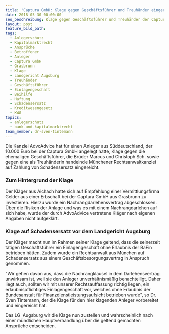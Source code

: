 ```yaml
---
title: 'Captura GmbH: Klage gegen Geschäftsführer und Treuhänder eingereicht'
date: 2018-05-30 00:00:00
seo_beschreibung: Klage gegen Geschäftsführer und Treuhänder der Captura GmbH eingereicht
layout: post
feature_bild_path:
tags:
  - Anlegerschutz
  - Kapitalmarktrecht
  - Ansprüche
  - Betroffener
  - Anleger
  - Captura GmbH
  - Grasbrunn
  - Klage
  - Landgericht Augsburg
  - Treuhänder
  - Geschäftsführer
  - Einlagengeschäft
  - Beihilfe
  - Haftung
  - Schadensersatz
  - Kreditwesengesetz
  - KWG
topics:
  - anlegerschutz
  - bank-und-kapitalmarktrecht
team_member: dr-sven-tintemann
---
```


Die Kanzlei AdvoAdvice hat f&uuml;r einen Anleger aus S&uuml;ddeutschland, der 10.000 Euro bei der Captura GmbH angelegt hatte, Klage gegen die ehemaligen Gesch&auml;ftsf&uuml;hrer, die Br&uuml;der Marcus und Christoph Sch. sowie gegen eine als Treuh&auml;nderin handelnde M&uuml;nchener Rechtsanwaltkanzlei auf Zahlung von Schadensersatz eingereicht.

### Zum Hintergrund der Klage

Der Kl&auml;ger aus Aichach hatte sich auf Empfehlung einer Vermittlungsfirma Gelder aus einer Erbschaft bei der Captura GmbH aus Grasbrunn zu investieren. Hierzu wurde ein Nachrangdarlehensvertrag abgeschlossen. &Uuml;ber die Risiken der Anlage und was es mit einem Nachrangdarlehen auf sich habe, wurde der durch AdvoAdvice vertretene Kl&auml;ger nach eigenen Angaben nicht aufgekl&auml;rt.

### Klage auf Schadensersatz vor dem Landgericht Augsburg

Der Kl&auml;ger macht nun im Rahmen seiner Klage geltend, dass die seinerzeit t&auml;tigen Gesch&auml;ftsf&uuml;hrer ein Einlagengesch&auml;ft ohne Erlaubnis der BaFin betrieben h&auml;tten. Zudem wurde ein Rechtsanwalt aus M&uuml;nchen auf Schadensersatz aus einem Gesch&auml;ftsbesorgungsvertrag in Anspruch genommen.

"Wir gehen davon aus, dass die Nachrangklausel in dem Darlehensvertrag unwirksam ist, weil sie den Anleger unverh&auml;ltnism&auml;&szlig;ig benachteiligt. Daher liegt auch, sollten wir mit unserer Rechtsauffassung richtig liegen, ein erlaubnispflichtiges Einlagengesch&auml;ft vor, welches ohne Erlaubnis der Bundesanstalt f&uuml;r Finanzdienstleistungsaufsicht betrieben wurde", so Dr. Sven Tintemann, der die Klage f&uuml;r den hier klagenden Anleger vorbereitet und eingereicht hat.

Das LG&nbsp; Augsburg wir die Klage nun zustellen und wahrscheinlich nach einer m&uuml;ndlichen Hauptverhandlung &uuml;ber die geltend gemachten Anspr&uuml;che entscheiden.

&nbsp;